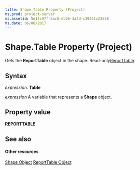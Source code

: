```yaml
---
title: Shape.Table Property (Project)
ms.prod: project-server
ms.assetid: 5e1fc97f-8ac8-db26-3a2d-c39261c23588
ms.date: 06/08/2017
---
```



# Shape.Table Property (Project)
Gets the **ReportTable** object in the shape. Read-only[ReportTable](reporttable-object-project.md).

## Syntax

 _expression_. **Table**

 _expression_ A variable that represents a **Shape** object.


## Property value

 **REPORTTABLE**


## See also


#### Other resources


[Shape Object](shape-object-project.md)
[ReportTable Object](reporttable-object-project.md)
